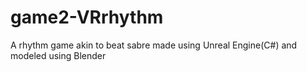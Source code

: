 # game2-VRrhythm
A rhythm game akin to beat sabre made using Unreal Engine(C#) and modeled using Blender
